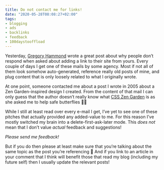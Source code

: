 ```yaml
---
title: Do not contact me for links!
date: "2020-05-28T08:08:27+02:00"
tags:
- blogging
- ads
- backlinks
- feedback
- 100daystooffload
---
```


Yesterday, [Gregory Hammond](https://gregoryhammond.ca/blog/why-people-dont-respond-when-you-ask-for-a-backlink-or-a-link-to-your-site/) wrote a great post about why people don’t respond when asked about adding a link to their site from yours. Every couple of days I get one of these mails by some agency. Most if not all of them look somehow auto-generated, reference really old posts of mine, and plug content that is only loosely related to what I originally wrote.

At one point, someone contacted me about a post I wrote in 2005 about a Zen Garden-inspired design I created. From the content of that mail I can only guess that the author doesn’t really know what [CSS Zen Garden](http://www.csszengarden.com/) is as she asked me to help safe butterflies 🤷‍♂️

While I still at least read over every e-mail I get, I’ve yet to see one of these pitches that actually provided any added-value to me. For this reason I’ve mostly switched my brain into a delete-first-ask-later mode. This *does not* mean that I don’t value *actual* feedback and suggestions! 

*Please send me feedback!*

But if you do then please at least make sure that you’re talking about the same topic as the post you’re referencing 🙂 And if you link to an article in your comment that I think will benefit those that read my blog (including my future self) then I usually update the relevant posts!
